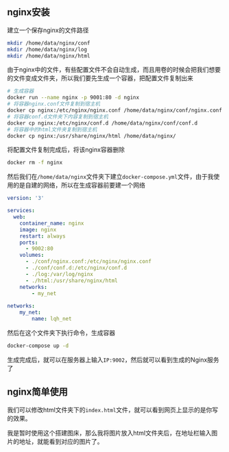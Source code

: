 ## nginx安装

建立一个保存nginx的文件路径

```bash 
mkdir /home/data/nginx/conf
mkdir /home/data/nginx/log
mkdir /home/data/nginx/html
```

由于nginx中的文件，有些配置文件不会自动生成，而且用卷的时候会把我们想要的文件变成文件夹，所以我们要先生成一个容器，把配置文件复制出来

```bash
# 生成容器
docker run --name nginx -p 9001:80 -d nginx
# 将容器nginx.conf文件复制到宿主机
docker cp nginx:/etc/nginx/nginx.conf /home/data/nginx/conf/nginx.conf
# 将容器conf.d文件夹下内容复制到宿主机
docker cp nginx:/etc/nginx/conf.d /home/data/nginx/conf/conf.d
# 将容器中的html文件夹复制到宿主机
docker cp nginx:/usr/share/nginx/html /home/data/nginx/
```

将配置文件复制完成后，将该nginx容器删除

```bash
docker rm -f nginx
```

然后我们在`/home/data/nginx`文件夹下建立`docker-compose.yml`文件，由于我使用的是自建的网络，所以在生成容器前要建一个网络

```yml
version: '3'

services:
  web:
    container_name: nginx
    image: nginx
    restart: always
    ports:
      - 9002:80
    volumes:
      - ./conf/nginx.conf:/etc/nginx/nginx.conf
      - ./conf/conf.d:/etc/nginx/conf.d
      - ./log:/var/log/nginx
      - ./html:/usr/share/nginx/html
    networks:
        - my_net
        
networks:
    my_net:
        name: lqh_net
```

然后在这个文件夹下执行命令，生成容器

```bash
docker-compose up -d
```

生成完成后，就可以在服务器上输入`IP:9002`，然后就可以看到生成的Nginx服务了

## nginx简单使用

我们可以修改html文件夹下的`index.html`文件，就可以看到网页上显示的是你写的效果。

我是暂时使用这个搭建图床，那么我将图片放入html文件夹后，在地址栏输入图片的地址，就能看到对应的图片了。